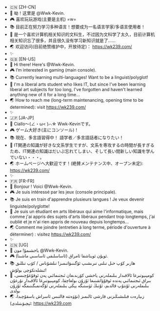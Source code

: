 - 🇨🇳 [ZH-CN]
- 🥰 呦！这里是 @Wwk-Kevin.
- 🎮 喜欢玩玩游戏(主要是主机) =w=
- 📚︎ 目前正在努力学习多种语言！想要成为一名语言学家/多语言使用者！
- 🌱 是一个喜欢计算机相关知识的文科生，不过因为文科学了太久，目前计算机相关知识忘了很多，并且很久没有学习新知识就是了……
- 🌏 欢迎访问(目前绝赞维护中，开放待定)： https://wk239.com/
- ✨
- 🇬🇧 [EN-US]
- 🥰 Hi there! Here's @Wwk-Kevin.
- 🎮 I’m interested in gaming (main console).
- 📚︎ Currently learning multi-languages! Want to be a linguist/polyglot!
- 🌱 I'm a liberal arts student who likes IT, but since I've been learning liberal art subjects for too long, I've forgotten and haven't learned anything new of it for a long time…
- 🌏 How to reach me (long-term maintenancing, opening time to be determined): visit https://wk239.com/
- ✨
- 🇯🇵 [JA-JP]
- 🥰 Ciallo～(∠・ω< )⌒☆ Wwk-Kevinです。
- 🎮 ゲーム大好き(主にコンソール)！
- 📚︎ 現在、多言語習得中！ 語学者／多言語話者になりたい！
- 🌱 IT関連の知識が好きな文系学生ですが、文系を専攻するの時間が長すぎるため、IT関連の知識はだいぶ忘れてしまい、そして長い間新しい知識を学んでいない・・・。
- 🌏 ホームページへ大歓迎です！(絶賛メンテナンス中、オープン未定): https://wk239.com/
- ✨
- 🇫🇷 [FR-FR]
- 🥰 Bonjour ! Voici @Wwk-Kevin.
- 🎮 Je suis intéressé par les jeux (console principale).
- 📚︎ Je suis en train d'apprendre plusieurs langues ! Je veux devenir linguiste/polyglotte!
- 🌱 Je suis un étudiant en arts libéraux qui aime l'informatique, mais comme j'ai appris des sujets d'arts libéraux pendant trop longtemps, j'ai oublié et je n'ai rien appris de nouveau depuis longtemps...
- 🌏 Comment me joindre (entretien à long terme, période d'ouverture à déterminer) : visitez https://wk239.com/
- ✨
- 🇨🇳 [UG]
- 🥰 ياخشىمۇ! مون @Wwk-Kevin. 
- 🎮 ئويۇن ئويناشقا ئامراق (ئاساسلىقى ئاساسىي ماشىنا). 
- 📚︎ ھازىر كۆپ خىل تىلنى تىرىشىپ ئۆگىنىۋاتىمىز! تىلشۇناس / كۆپ تىللىق ئىشلەتكۈچى بولۇش! 
- 🌱 كومپىيوتىرغا ئالاقىدار بىلىملەرنى ياخشى كۆرىدىغان ئىجتىمائىي پەن ئوقۇغۇچىسى، بىراق ئىجتىمائىي پەندە ئوقۇۋاتقىنىغا ئۇزۇن بولغاچقا، كومپىيوتىرغا ئالاقىدار نۇرغۇن بىلىملەرنى ئۇنتۇپ قالدىم، ئۇنىڭ ئۈستىگە يېڭى بىلىملەرنى ئۆگەنمىگىنىمگە ئۇزۇن بولدى 
- 🌏 زىيارەت قىلىشىڭىزنى قارشى ئالىمىز (نۆۋەتتە قالتىس ئاسراش باسقۇچىدا، ئېچىۋىتىلدى): https://wk239.com

<!---
Wwk-Kevin/Wwk-Kevin is a ✨ DELUXE ✨ repository because its `Wk's Profile.md` (this file) appears on Wk's GitHub new profile!
--->

